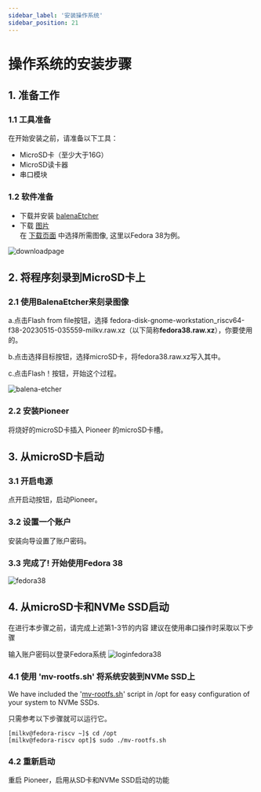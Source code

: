 ```yaml
---
sidebar_label: '安装操作系统'
sidebar_position: 21
---
```

# 操作系统的安装步骤

## 1. 准备工作

### 1.1 工具准备
在开始安装之前，请准备以下工具：
- MicroSD卡（至少大于16G）
- MicroSD读卡器
- 串口模块

### 1.2 软件准备
- 下载并安装 [balenaEtcher](https://etcher.balena.io/)
- 下载 [图片](https://milkv.io/docs/pioneer/getting-started/download)  
 在 [下载页面](https://milkv.io/docs/pioneer/getting-started/download) 中选择所需图像, 这里以Fedora 38为例。

![downloadpage](/Pioneerimage/downloadpage.png)
## 2. 将程序刻录到MicroSD卡上

### 2.1 使用BalenaEtcher来刻录图像
a.点击Flash from file按钮，选择 
fedora-disk-gnome-workstation_riscv64-f38-20230515-035559-milkv.raw.xz（以下简称**fedora38.raw.xz**），你要使用的。

b.点击选择目标按钮，选择microSD卡，将fedora38.raw.xz写入其中。

c.点击Flash！按钮，开始这个过程。 

![balena-etcher](/Pioneerimage/balena-etcher.png)
### 2.2 安装Pioneer
将烧好的microSD卡插入 Pioneer 的microSD卡槽。

## 3. 从microSD卡启动

### 3.1 开启电源
点开启动按钮，启动Pioneer。

### 3.2 设置一个账户
安装向导设置了账户密码。

### 3.3 完成了! 开始使用Fedora 38
![fedora38](/Pioneerimage/fedora38.png)

## 4. 从microSD卡和NVMe SSD启动
在进行本步骤之前，请完成上述第1-3节的内容
建议在使用串口操作时采取以下步骤

输入账户密码以登录Fedora系统
![loginfedora38](/Pioneerimage/loginfedora.png)

### 4.1 使用 'mv-rootfs.sh' 将系统安装到NVMe SSD上
We have included the '[mv-rootfs.sh](https://milkv.io/docs/pioneer/getting-started/download)' script in /opt for easy configuration of your system to NVMe SSDs.

只需参考以下步骤就可以运行它。

~~~
[milkv@fedora-riscv ~]$ cd /opt
[milkv@fedora-riscv opt]$ sudo ./mv-rootfs.sh
~~~

### 4.2 重新启动
重启 Pioneer，启用从SD卡和NVMe SSD启动的功能
